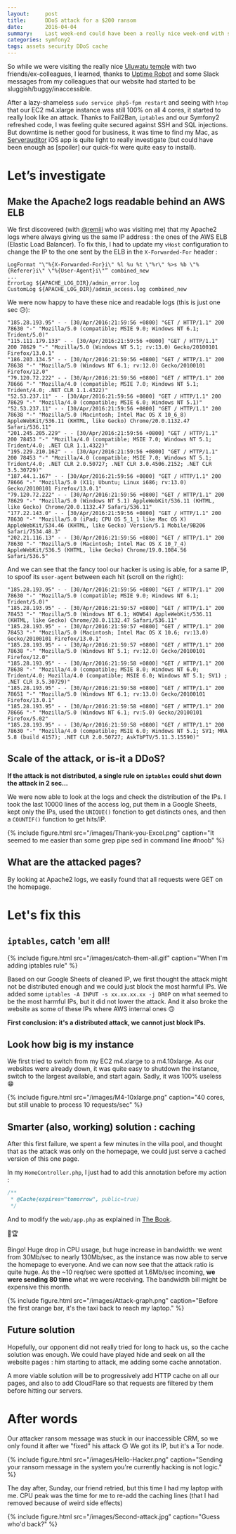 ```yaml
---
layout:     post
title:      DDoS attack for a $200 ransom
date:       2016-04-04
summary:    Last week-end could have been a really nice week-end with some ex-colleagues and friends, in Bali. Instead, some jerk choose to DDoS us a Saturday afternoon at 4pm. Hackers, please respect my days-off!
categories: symfony2
tags: assets security DDoS cache
---
```


So while we were visiting the really nice [Uluwatu temple](https://en.wikipedia.org/wiki/Uluwatu_Temple) with two friends/ex-colleagues, I learned, thanks to [Uptime Robot](http://uptimerobot.com) and some Slack messages from my colleagues that our website had started to be sluggish/buggy/inaccessible.

After a lazy-shameless `sudo service php5-fpm restart` and seeing with `htop` that our EC2 m4.xlarge instance was still 100% on all 4 cores, it started to really look like an attack. Thanks to Fail2Ban, `iptables` and our Symfony2 refreshed code, I was feeling quite secured against SSH and SQL injections. But downtime is nether good for business, it was time to find my Mac, as [Serverauditor](https://serverauditor.com) iOS app is quite light to really investigate (but could have been enough as [spoiler] our quick-fix were quite easy to install).

# Let’s investigate

## Make the Apache2 logs readable behind an AWS ELB

We first discovered (with [@remiii](http://github.com/remiii) who was visiting me) that my Apache2 logs where always giving us the same IP address : the ones of the AWS ELB (Elastic Load Balancer). To fix this, I had to update my `vHost` configuration to change the IP to the one sent by the ELB in the `X-Forwarded-For` header :

```ApacheConf
LogFormat "\"%{X-Forwarded-For}i\" %l %u %t \"%r\" %>s %b \"%{Referer}i\" \"%{User-Agent}i\"” combined_new
...
ErrorLog ${APACHE_LOG_DIR}/admin_error.log
CustomLog ${APACHE_LOG_DIR}/admin_access.log combined_new
```

We were now happy to have these nice and readable logs (this is just one sec 😥):

```
"185.28.193.95" - - [30/Apr/2016:21:59:56 +0800] "GET / HTTP/1.1" 200 78630 "-" "Mozilla/5.0 (compatible; MSIE 9.0; Windows NT 6.1; Trident/5.0)"
"115.111.179.133" - - [30/Apr/2016:21:59:56 +0800] "GET / HTTP/1.1" 200 78629 "-" "Mozilla/5.0 (Windows NT 5.1; rv:13.0) Gecko/20100101 Firefox/13.0.1"
"186.203.134.5" - - [30/Apr/2016:21:59:56 +0800] "GET / HTTP/1.1" 200 78638 "-" "Mozilla/5.0 (Windows NT 6.1; rv:12.0) Gecko/20100101 Firefox/12.0"
"79.120.72.222" - - [30/Apr/2016:21:59:56 +0800] "GET / HTTP/1.1" 200 78666 "-" "Mozilla/4.0 (compatible; MSIE 7.0; Windows NT 5.1; Trident/4.0; .NET CLR 1.1.4322)"
"52.53.237.11" - - [30/Apr/2016:21:59:56 +0800] "GET / HTTP/1.1" 200 78629 "-" "Mozilla/4.0 (compatible; MSIE 6.0; Windows NT 5.1)"
"52.53.237.11" - - [30/Apr/2016:21:59:56 +0800] "GET / HTTP/1.1" 200 78638 "-" "Mozilla/5.0 (Macintosh; Intel Mac OS X 10_6_8) AppleWebKit/536.11 (KHTML, like Gecko) Chrome/20.0.1132.47 Safari/536.11"
"201.245.205.229" - - [30/Apr/2016:21:59:56 +0800] "GET / HTTP/1.1" 200 78453 "-" "Mozilla/4.0 (compatible; MSIE 7.0; Windows NT 5.1; Trident/4.0; .NET CLR 1.1.4322)"
"195.229.210.162" - - [30/Apr/2016:21:59:56 +0800] "GET / HTTP/1.1" 200 78453 "-" "Mozilla/4.0 (compatible; MSIE 7.0; Windows NT 5.1; Trident/4.0; .NET CLR 2.0.50727; .NET CLR 3.0.4506.2152; .NET CLR 3.5.30729)"
"187.44.1.167" - - [30/Apr/2016:21:59:56 +0800] "GET / HTTP/1.1" 200 78666 "-" "Mozilla/5.0 (X11; Ubuntu; Linux i686; rv:13.0) Gecko/20100101 Firefox/13.0.1"
"79.120.72.222" - - [30/Apr/2016:21:59:56 +0800] "GET / HTTP/1.1" 200 78629 "-" "Mozilla/5.0 (Windows NT 5.1) AppleWebKit/536.11 (KHTML, like Gecko) Chrome/20.0.1132.47 Safari/536.11"
"177.22.143.0" - - [30/Apr/2016:21:59:56 +0800] "GET / HTTP/1.1" 200 78630 "-" "Mozilla/5.0 (iPad; CPU OS 5_1_1 like Mac OS X) AppleWebKit/534.46 (KHTML, like Gecko) Version/5.1 Mobile/9B206 Safari/7534.48.3"
"202.21.116.13" - - [30/Apr/2016:21:59:56 +0800] "GET / HTTP/1.1" 200 78630 "-" "Mozilla/5.0 (Macintosh; Intel Mac OS X 10_7_4) AppleWebKit/536.5 (KHTML, like Gecko) Chrome/19.0.1084.56 Safari/536.5"
```

And we can see that the fancy tool our hacker is using is able, for a same IP, to spoof its `user-agent` between each hit (scroll on the right):

```
"185.28.193.95" - - [30/Apr/2016:21:59:56 +0800] "GET / HTTP/1.1" 200 78630 "-" "Mozilla/5.0 (compatible; MSIE 9.0; Windows NT 6.1; Trident/5.0)"
"185.28.193.95" - - [30/Apr/2016:21:59:57 +0800] "GET / HTTP/1.1" 200 78453 "-" "Mozilla/5.0 (Windows NT 6.1; WOW64) AppleWebKit/536.11 (KHTML, like Gecko) Chrome/20.0.1132.47 Safari/536.11"
"185.28.193.95" - - [30/Apr/2016:21:59:57 +0800] "GET / HTTP/1.1" 200 78453 "-" "Mozilla/5.0 (Macintosh; Intel Mac OS X 10.6; rv:13.0) Gecko/20100101 Firefox/13.0.1"
"185.28.193.95" - - [30/Apr/2016:21:59:57 +0800] "GET / HTTP/1.1" 200 78638 "-" "Mozilla/5.0 (Windows NT 5.1; rv:12.0) Gecko/20100101 Firefox/12.0"
"185.28.193.95" - - [30/Apr/2016:21:59:58 +0800] "GET / HTTP/1.1" 200 78638 "-" "Mozilla/4.0 (compatible; MSIE 8.0; Windows NT 6.0; Trident/4.0; Mozilla/4.0 (compatible; MSIE 6.0; Windows NT 5.1; SV1) ; .NET CLR 3.5.30729)"
"185.28.193.95" - - [30/Apr/2016:21:59:58 +0800] "GET / HTTP/1.1" 200 78651 "-" "Mozilla/5.0 (Windows NT 6.1; rv:13.0) Gecko/20100101 Firefox/13.0.1"
"185.28.193.95" - - [30/Apr/2016:21:59:58 +0800] "GET / HTTP/1.1" 200 78666 "-" "Mozilla/5.0 (Windows NT 6.1; rv:5.0) Gecko/20100101 Firefox/5.02"
"185.28.193.95" - - [30/Apr/2016:21:59:58 +0800] "GET / HTTP/1.1" 200 78630 "-" "Mozilla/4.0 (compatible; MSIE 6.0; Windows NT 5.1; SV1; MRA 5.8 (build 4157); .NET CLR 2.0.50727; AskTbPTV/5.11.3.15590)"
```

## Scale of the attack, or is-it a DDoS?

**If the attack is not distributed, a single rule on `iptables` could shut down the attack in 2 sec...**

We were now able to look at the logs and check the distribution of the IPs. I took the last 10000 lines of the access log, put them in a Google Sheets, kept only the IPs, used the `UNIQUE()` fonction to get distincts ones, and then a `COUNTIF()` function to get hits/IP.

{% include figure.html src="/images/Thank-you-Excel.png" caption="It seemed to me easier than some grep pipe sed in command line #noob" %}

## What are the attacked pages?

By looking at Apache2 logs, we easily found that all requests were GET on the homepage.

# Let's fix this

## `iptables`, catch 'em all!

{% include figure.html src="/images/catch-them-all.gif" caption="When I'm adding iptables rule" %}

Based on our Google Sheets of cleaned IP, we first thought the attack might not be distributed enough and we could just block the most harmful IPs. We added some `iptables -A INPUT -s xx.xx.xx.xx -j DROP` on what seemed to be the most harmful IPs, but it did not lower the attack. And it also broke the website as some of these IPs where AWS internal ones 🙃

**First conclusion: it's a distributed attack, we cannot just block IPs.**

## Look how big is my instance

We first tried to switch from my EC2 m4.xlarge to a m4.10xlarge. As our websites were already down, it was quite easy to shutdown the instance, switch to the largest available, and start again. Sadly, it was 100% useless 😁

{% include figure.html src="/images/M4-10xlarge.png" caption="40 cores, but still unable to process 10 requests/sec" %}

## Smarter (also, working) solution : caching

After this first failure, we spent a few minutes in the villa pool, and thought that as the attack was only on the homepage, we could just serve a cached version of this one page.

In my `HomeController.php`, I just had to add this annotation before my action :

```php
/**
 * @Cache(expires="tomorrow", public=true)
 */
```

And to modify the `web/app.php` as explained in [The Book](http://symfony.com/doc/current/book/http_cache.html).

🏅🏆

Bingo! Huge drop in CPU usage, but huge increase in bandwidth: we went from 30Mb/sec to nearly 130Mb/sec, as the instance was now able to serve the homepage to everyone.
And we can now see that the attack ratio is quite huge. As the ~10 req/sec were spotted at 1.6Mb/sec incoming, **we were sending 80 time** what we were receiving. The bandwidth bill might be expensive this month.

{% include figure.html src="/images/Attack-graph.png" caption="Before the first orange bar, it's the taxi back to reach my laptop." %}


## Future solution

Hopefully, our opponent did not really tried for long to hack us, so the cache solution was enough. We could have played hide and seek on all the website pages : him starting to attack, me adding some cache annotation.

A more viable solution will be to progressively add HTTP cache on all our pages, and also to add CloudFlare so that requests are filtered by them before hitting our servers.

# After words

Our attacker ransom message was stuck in our inaccessible CRM, so we only found it after we "fixed" his attack 🙃 We got its IP, but it's a Tor node.

{% include figure.html src="/images/Hello-Hacker.png" caption="Sending your ransom message in the system you're currently hacking is not logic." %}

The day after, Sunday, our friend retried, but this time I had my laptop with me. CPU peak was the time for me to re-add the caching lines (that I had removed because of weird side effects)

{% include figure.html src="/images/Second-attack.jpg" caption="Guess who'd back?" %}
